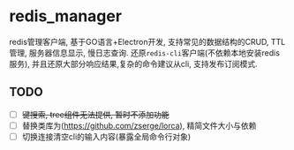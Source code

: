 # redis_manager #
redis管理客户端,  基于GO语言+Electron开发, 支持常见的数据结构的CRUD, TTL管理, 服务器信息显示, 慢日志查询.
还原`redis-cli`客户端(不依赖本地安装redis服务), 并且还原大部分响应结果,复杂的命令建议从cli, 支持发布订阅模式.

## TODO ##
- [ ] ~~键搜索, tree组件无法提供, 暂时不添加功能~~
- [ ] 替换类库为(https://github.com/zserge/lorca), 精简文件大小与依赖
- [ ] 切换连接清空cli的输入内容(暴露全局命令行对象)
